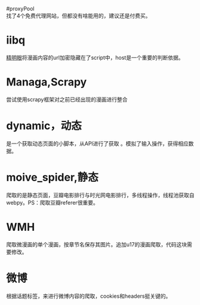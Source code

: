 #proxyPool  
找了4个免费代理网站，但都没有啥能用的，建议还是付费买。  

# iibq
[精明眼](http://www.iibq.com/)将漫画内容的url加密隐藏在了script中，host是一个重要的判断依据。

# Managa,Scrapy
尝试使用scrapy框架对之前已经出现的漫画进行整合

# dynamic，动态
是一个获取动态页面的小脚本，从API进行了获取 。模拟了输入操作，获得相应数据。

# moive_spider,静态
爬取的是静态页面，豆瓣电影排行与时光网电影排行，多线程操作，线程池获取自webpy。PS：爬取豆瓣referer很重要。

# WMH
爬取微漫画的单个漫画，按章节名保存其图片。追加u17的漫画爬取，代码这块需要修改。  

# 微博  
根据话题标签，来进行微博内容的爬取，cookies和headers挺关键的。
